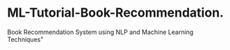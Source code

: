 # ML-Tutorial-Book-Recommendation.
Book Recommendation System using NLP and Machine Learning Techniques"
